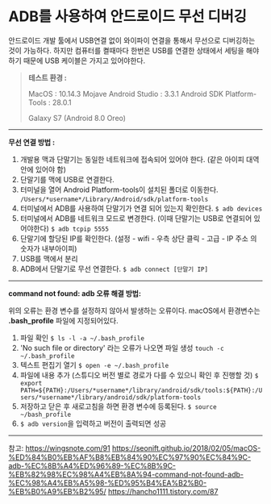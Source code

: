 ADB를 사용하여 안드로이드 무선 디버깅
=
안드로이드 개발 툴에서 USB연결 없이 와이파이 연결을 통해서 무선으로 디버깅하는 것이 가능하다.
하지만 컴퓨터를 켤때마다 한번은 USB를 연결한 상태에서 세팅을 해야하기 때문에 USB 케이블은 가지고 있어야한다.

>**테스트 환경 :** 
>
>MacOS : 10.14.3 Mojave
>Android Studio : 3.3.1
>Android SDK Platform-Tools : 28.0.1 
>
>Galaxy S7 (Android 8.0 Oreo)

---
**무선 연결 방법 :**

1. 개발용 맥과 단말기는 동일한 네트워크에 접속되어 있어야 한다. (같은 아이피 대역 안에 있어야 함)
2. 단말기를 맥에 USB로 연결한다.
3. 터미널을 열어 Android Platform-tools이 설치된 폴더로 이동한다. `/Users/*username*/Library/Android/sdk/platform-tools`
4.  터미널에서 ADB를 사용하여 단말기가 연결 되어 있는지 확인한다. `$ adb devices`
5. 터미널에서 ADB를 네트워크 모드로 변경한다. (이때 단말기는 USB로 연결되어 있어야한다) `$ adb tcpip 5555`
6. 단말기에 할당된 IP를 확인한다. (설정 - wifi - 우측 상단 클릭 - 고급 - IP 주소 의 숫자가 내부아이피)
7. USB를 맥에서 분리
8. ADB에서 단말기로 무선 연결한다. `$ adb connect [단말기 IP]`

---
**command not found: adb 오류 해결 방법:**

위의 오류는 환경 변수를 설정하지 않아서 발생하는 오류이다. macOS에서 환경변수는  **.bash_profile**  파일에 지정되어있다.

1. 파일 확인 `$ ls -l -a ~/.bash_profile` 
2. 'No such file or directory' 라는 오류가 나오면 파일 생성 `touch -c ~/.bash_profile`
3. 텍스트 편집기 열기 `$ open -e ~/.bash_profile`
4. 파일에 내용 추가 (스튜디오 버전 별로 경로가 다를 수 있으니 확인 후 진행할 것)  `$ export PATH=${PATH}:/Users/*username*/library/android/sdk/tools:${PATH}:/Users/*username*/library/android/sdk/platform-tools `
5. 저장하고 닫은 후 새로고침을 하면 환경 변수에 등록된다. `$ source ~/bash_profile`
6. `$ adb version`을 입력하고 버전이 출력되면 성공

---
참고:
https://wingsnote.com/91
https://seonift.github.io/2018/02/05/macOS-%ED%84%B0%EB%AF%B8%EB%84%90%EC%97%90%EC%84%9C-adb-%EC%8B%A4%ED%96%89-%EC%8B%9C-%EB%82%98%EC%98%A4%EB%8A%94-command-not-found-adb-%EC%98%A4%EB%A5%98-%ED%95%B4%EA%B2%B0-%EB%B0%A9%EB%B2%95/
https://hancho1111.tistory.com/87
<!--stackedit_data:
eyJoaXN0b3J5IjpbLTkyMzY3NzY1NV19
-->